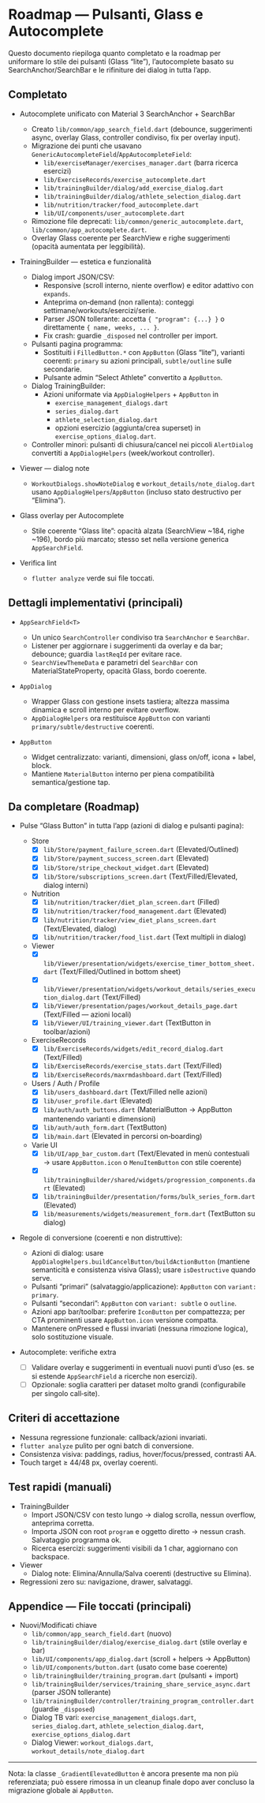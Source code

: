 # Roadmap — Pulsanti, Glass e Autocomplete

Questo documento riepiloga quanto completato e la roadmap per uniformare lo stile dei pulsanti (Glass “lite”), l’autocomplete basato su SearchAnchor/SearchBar e le rifiniture dei dialog in tutta l’app.

## Completato

- Autocomplete unificato con Material 3 SearchAnchor + SearchBar
  - Creato `lib/common/app_search_field.dart` (debounce, suggerimenti async, overlay Glass, controller condiviso, fix per overlay input).
  - Migrazione dei punti che usavano `GenericAutocompleteField`/`AppAutocompleteField`:
    - `lib/exerciseManager/exercises_manager.dart` (barra ricerca esercizi)
    - `lib/ExerciseRecords/exercise_autocomplete.dart`
    - `lib/trainingBuilder/dialog/add_exercise_dialog.dart`
    - `lib/trainingBuilder/dialog/athlete_selection_dialog.dart`
    - `lib/nutrition/tracker/food_autocomplete.dart`
    - `lib/UI/components/user_autocomplete.dart`
  - Rimozione file deprecati: `lib/common/generic_autocomplete.dart`, `lib/common/app_autocomplete.dart`.
  - Overlay Glass coerente per SearchView e righe suggerimenti (opacità aumentata per leggibilità).

- TrainingBuilder — estetica e funzionalità
  - Dialog import JSON/CSV:
    - Responsive (scroll interno, niente overflow) e editor adattivo con `expands`.
    - Anteprima on‑demand (non rallenta): conteggi settimane/workouts/esercizi/serie.
    - Parser JSON tollerante: accetta `{ "program": {...} }` o direttamente `{ name, weeks, ... }`.
    - Fix crash: guardie `_disposed` nel controller per import.
  - Pulsanti pagina programma:
    - Sostituiti i `FilledButton.*` con `AppButton` (Glass “lite”), varianti coerenti: `primary` su azioni principali, `subtle/outline` sulle secondarie.
    - Pulsante admin “Select Athlete” convertito a `AppButton`.
  - Dialog TrainingBuilder:
    - Azioni uniformate via `AppDialogHelpers` + `AppButton` in
      - `exercise_management_dialogs.dart`
      - `series_dialog.dart`
      - `athlete_selection_dialog.dart`
      - opzioni esercizio (aggiunta/crea superset) in `exercise_options_dialog.dart`.
  - Controller minori: pulsanti di chiusura/cancel nei piccoli `AlertDialog` convertiti a `AppDialogHelpers` (week/workout controller).

- Viewer — dialog note
  - `WorkoutDialogs.showNoteDialog` e `workout_details/note_dialog.dart` usano `AppDialogHelpers`/`AppButton` (incluso stato destructivo per “Elimina”).

- Glass overlay per Autocomplete
  - Stile coerente “Glass lite”: opacità alzata (SearchView ~184, righe ~196), bordo più marcato; stesso set nella versione generica `AppSearchField`.

- Verifica lint
  - `flutter analyze` verde sui file toccati.

## Dettagli implementativi (principali)

- `AppSearchField<T>`
  - Un unico `SearchController` condiviso tra `SearchAnchor` e `SearchBar`.
  - Listener per aggiornare i suggerimenti da overlay e da bar; debounce; guardia `lastReqId` per evitare race.
  - `SearchViewThemeData` e parametri del `SearchBar` con MaterialStateProperty, opacità Glass, bordo coerente.

- `AppDialog`
  - Wrapper Glass con gestione insets tastiera; altezza massima dinamica e scroll interno per evitare overflow.
  - `AppDialogHelpers` ora restituisce `AppButton` con varianti `primary/subtle/destructive` coerenti.

- `AppButton`
  - Widget centralizzato: varianti, dimensioni, glass on/off, icona + label, block.
  - Mantiene `MaterialButton` interno per piena compatibilità semantica/gestione tap.

## Da completare (Roadmap)

- Pulse “Glass Button” in tutta l’app (azioni di dialog e pulsanti pagina):
  - Store
    - [x] `lib/Store/payment_failure_screen.dart` (Elevated/Outlined)
    - [x] `lib/Store/payment_success_screen.dart` (Elevated)
    - [x] `lib/Store/stripe_checkout_widget.dart` (Elevated)
    - [x] `lib/Store/subscriptions_screen.dart` (Text/Filled/Elevated, dialog interni)
  - Nutrition
    - [x] `lib/nutrition/tracker/diet_plan_screen.dart` (Filled)
    - [x] `lib/nutrition/tracker/food_management.dart` (Elevated)
    - [x] `lib/nutrition/tracker/view_diet_plans_screen.dart` (Text/Elevated, dialog)
    - [x] `lib/nutrition/tracker/food_list.dart` (Text multipli in dialog)
  - Viewer
    - [x] `lib/Viewer/presentation/widgets/exercise_timer_bottom_sheet.dart` (Text/Filled/Outlined in bottom sheet)
    - [x] `lib/Viewer/presentation/widgets/workout_details/series_execution_dialog.dart` (Text/Filled)
    - [x] `lib/Viewer/presentation/pages/workout_details_page.dart` (Text/Filled — azioni locali)
    - [x] `lib/Viewer/UI/training_viewer.dart` (TextButton in toolbar/azioni)
  - ExerciseRecords
    - [x] `lib/ExerciseRecords/widgets/edit_record_dialog.dart` (Text/Filled)
    - [x] `lib/ExerciseRecords/exercise_stats.dart` (Text/Filled)
    - [x] `lib/ExerciseRecords/maxrmdashboard.dart` (Text/Filled)
  - Users / Auth / Profile
    - [x] `lib/users_dashboard.dart` (Text/Filled nelle azioni)
    - [x] `lib/user_profile.dart` (Elevated)
    - [x] `lib/auth/auth_buttons.dart` (MaterialButton → AppButton mantenendo varianti e dimensioni)
    - [x] `lib/auth/auth_form.dart` (TextButton)
    - [x] `lib/main.dart` (Elevated in percorsi on‑boarding)
  - Varie UI
    - [x] `lib/UI/app_bar_custom.dart` (Text/Elevated in menù contestuali → usare `AppButton.icon` o `MenuItemButton` con stile coerente)
    - [x] `lib/trainingBuilder/shared/widgets/progression_components.dart` (Elevated)
    - [x] `lib/trainingBuilder/presentation/forms/bulk_series_form.dart` (Elevated)
    - [x] `lib/measurements/widgets/measurement_form.dart` (TextButton su dialog)

- Regole di conversione (coerenti e non distruttive):
  - Azioni di dialog: usare `AppDialogHelpers.buildCancelButton/buildActionButton` (mantiene semanticità e consistenza visiva Glass); usare `isDestructive` quando serve.
  - Pulsanti “primari” (salvataggio/applicazione): `AppButton` con `variant: primary`.
  - Pulsanti “secondari”: `AppButton` con `variant: subtle` o `outline`.
  - Azioni app bar/toolbar: preferire `IconButton` per compattezza; per CTA prominenti usare `AppButton.icon` versione compatta.
  - Mantenere onPressed e flussi invariati (nessuna rimozione logica), solo sostituzione visuale.

- Autocomplete: verifiche extra
  - [ ] Validare overlay e suggerimenti in eventuali nuovi punti d’uso (es. se si estende `AppSearchField` a ricerche non esercizi).
  - [ ] Opzionale: soglia caratteri per dataset molto grandi (configurabile per singolo call‑site).

## Criteri di accettazione

- Nessuna regressione funzionale: callback/azioni invariati.
- `flutter analyze` pulito per ogni batch di conversione.
- Consistenza visiva: paddings, radius, hover/focus/pressed, contrasti AA.
- Touch target ≥ 44/48 px, overlay coerenti.

## Test rapidi (manuali)

- TrainingBuilder
  - Import JSON/CSV con testo lungo → dialog scrolla, nessun overflow, anteprima corretta.
  - Importa JSON con root `program` e oggetto diretto → nessun crash. Salvataggio programma ok.
  - Ricerca esercizi: suggerimenti visibili da 1 char, aggiornano con backspace.
- Viewer
  - Dialog note: Elimina/Annulla/Salva coerenti (destructive su Elimina).
- Regressioni zero su: navigazione, drawer, salvataggi.

## Appendice — File toccati (principali)

- Nuovi/Modificati chiave
  - `lib/common/app_search_field.dart` (nuovo)
  - `lib/trainingBuilder/dialog/exercise_dialog.dart` (stile overlay e bar)
  - `lib/UI/components/app_dialog.dart` (scroll + helpers → AppButton)
  - `lib/UI/components/button.dart` (usato come base coerente)
  - `lib/trainingBuilder/training_program.dart` (pulsanti + import)
  - `lib/trainingBuilder/services/training_share_service_async.dart` (parser JSON tollerante)
  - `lib/trainingBuilder/controller/training_program_controller.dart` (guardie `_disposed`)
  - Dialog TB vari: `exercise_management_dialogs.dart`, `series_dialog.dart`, `athlete_selection_dialog.dart`, `exercise_options_dialog.dart`
  - Dialog Viewer: `workout_dialogs.dart`, `workout_details/note_dialog.dart`

---

Nota: la classe `_GradientElevatedButton` è ancora presente ma non più referenziata; può essere rimossa in un cleanup finale dopo aver concluso la migrazione globale ai `AppButton`.
